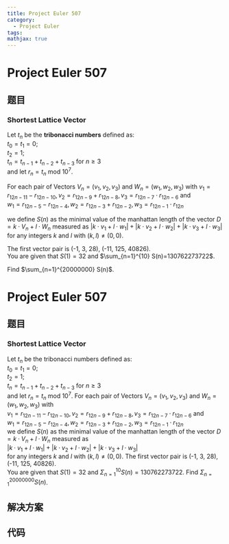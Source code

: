 ```yaml
---
title: Project Euler 507
category:
  - Project Euler
tags:
mathjax: true
---
```

<escape><!-- more --></escape>
    
# Project Euler 507
## 题目
### Shortest Lattice Vector



Let $t_n$ be the <b>tribonacci numbers</b> defined as:<br />
$t_0 = t_1 = 0$;<br />
$t_2 = 1$;<br />
$t_n = t_{n-1} + t_{n-2} + t_{n-3}$ for $n \ge 3$<br />
and let $r_n = t_n \text{ mod } 10^7$.


For each pair of Vectors $V_n=(v_1,v_2,v_3)$ and $W_n=(w_1,w_2,w_3)$ with $v_1=r_{12n-11}-r_{12n-10}, v_2=r_{12n-9}+r_{12n-8}, v_3=r_{12n-7} \cdot r_{12n-6}$  and <br /> $w_1=r_{12n-5}-r_{12n-4}, w_2=r_{12n-3}+r_{12n-2}, w_3=r_{12n-1} \cdot r_{12n}$
<br />

we define $S(n)$ as the minimal value of the manhattan length of the vector $D=k \cdot V_n+l \cdot W_n$ measured as $|k \cdot v_1+l \cdot w_1|+|k \cdot v_2+l \cdot w_2|+|k \cdot v_3+l \cdot w_3|$
 for any integers $k$ and $l$ with $(k,l)\neq (0,0)$.

The first vector pair  is (-1, 3, 28), (-11, 125, 40826).<br />
You are given that $S(1)=32$ and $\sum_{n=1}^{10} S(n)=130762273722$.


Find $\sum_{n=1}^{20000000} S(n)$.




# Project Euler 507
## 题目
### Shortest Lattice Vector

Let $t_n$ be the tribonacci numbers defined as:<br>$t_0=t_1=0$;<br>$t_2=1$;<br>$t_n=t_{n-1}+t_{n-2}+t_{n-3}$ for $n\ge3$<br>and let $r_n=t_n \text{ mod } 10^7$.
For each pair of Vectors $V_n=(v_1,v_2,v_3)$ and $W_n=(w_1,w_2,w_3)$ with<br>$v_1=r_{12n-11}-r_{12n-10},v_2=r_{12n-9}+r_{12n-8},v_3=r_{12n-7}·r_{12n-6}$ and<br>$w_1=r_{12n-5}-r_{12n-4},w_2=r_{12n-3}+r_{12n-2},w_3=r_{12n-1}·r_{12n}$<br>we define $S(n)$ as the minimal value of the manhattan length of the vector $D=k·V_n+l·W_n$ measured as<br>$|k·v_1+l·w_1|+|k·v_2+l·w_2|+|k·v_3+l·w_3|$<br>for any integers $k$ and $l$ with $(k,l)≠(0,0)$.
The first vector pair is (-1, 3, 28), (-11, 125, 40826).<br>You are given that $S(1)=32$ and $\Sigma^{10}_{n=1}S(n)=130762273722$.
Find $\Sigma^{20000000}_{n=1}S(n)$.


## 解决方案


## 代码


